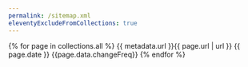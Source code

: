 ```yaml
---
permalink: /sitemap.xml
eleventyExcludeFromCollections: true
---
```

<urlset xmlns="http://www.sitemaps.org/schemas/sitemap/0.9">
    {% for page in collections.all %}
        <url>
            <loc>{{ metadata.url }}{{ page.url | url }}</loc>
            <lastmod>{{ page.date }}</lastmod>
            <changefreq>{{page.data.changeFreq}}</changefreq>
        </url>
    {% endfor %}
</urlset>